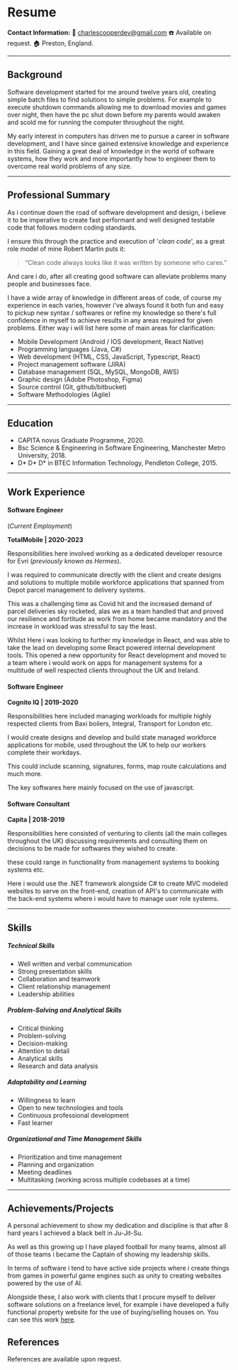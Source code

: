 # Resume

**Contact Information:**
📧 <charlescooperdev@gmail.com>
☎️ Available on request.
🏠 Preston, England.

---

## Background

Software development started for me around twelve years old, creating simple batch files to find solutions to simple problems.
For example to execute shutdown commands allowing me to download movies and games over night, then have the pc shut down before my parents would awaken and scold me for running the computer throughout the night.

My early interest in computers has driven me to pursue a career in software development, and I have since gained extensive knowledge and experience in this field. Gaining a great deal of knowledge in the world of software systems, how they work and more importantly how to engineer them to overcome real world problems of any size.

---

## Professional Summary

As i continue down the road of software development and design, i believe it to be imperative to create fast performant and well designed testable code that follows modern coding standards.

I ensure this through the practice and execution of '_clean code_', as a great role model of mine Robert Martin puts it:

> “Clean code always looks like it was written by someone who cares.”

And care i do, after all creating good software can alleviate problems many people and businesses face.

I have a wide array of knowledge in different areas of code, of course my experience in each varies, however i've always found it both fun and easy to pickup new syntax / softwares or refine my knowledge so there's full confidence in myself to achieve results in any areas required for given problems. Either way i will list here some of main areas for clarification:

- Mobile Development (Android / IOS development, React Native)
- Programming languages (Java, C#)
- Web development (HTML, CSS, JavaScript, Typescript, React)
- Project management software (JIRA)
- Database management (SQL, MySQL, MongoDB, AWS)
- Graphic design (Adobe Photoshop, Figma)
- Source control (Git, github/bitbucket)
- Software Methodologies (Agile)

---

## Education

- CAPITA novus Graduate Programme, 2020.
- Bsc Science & Engineering in Software Engineering, Manchester Metro University, 2018.
- D* D* D\* in BTEC Information Technology, Pendleton College, 2015.

---

## Work Experience

#### Software Engineer

(_Current Employment_)

**TotalMobile | 2020-2023**

Responsibilities here involved working as a dedicated developer resource for Evri (_previously known as Hermes_).

I was required to communicate directly with the client and create designs and solutions to multiple mobile workforce applications that spanned from Depot parcel management to delivery systems.

This was a challenging time as Covid hit and the increased demand of parcel deliveries sky rocketed, alas we as a team handled that and proved our resilience and fortitude as work from home became mandatory and the increase in workload was stressful to say the least.

Whilst Here i was looking to further my knowledge in React, and was able to take the lead on developing some React powered internal development tools.
This opened a new opportunity for React development and moved to a team where i would work on apps for management systems for a multitude of well respected clients throughout the UK and Ireland.

#### Software Engineer

**Cognito IQ | 2019-2020**

Responsibilities here included managing workloads for multiple highly respected clients from Baxi boilers, Integral, Transport for London etc.

I would create designs and develop and build state managed workforce applications for mobile, used throughout the UK to help our workers complete their workdays.

This could include scanning, signatures, forms, map route calculations and much more.

The key softwares here mainly focused on the use of javascript.

#### Software Consultant

**Capita | 2018-2019**

Responsibilities here consisted of venturing to clients (all the main colleges throughout the UK) discussing requirements and consulting them on decisions to be made for softwares they wished to create.

these could range in functionality from management systems to booking systems etc.

Here i would use the .NET framework alongside C# to create MVC modeled websites to serve on the front-end, creation of API's to communicate with the back-end systems where i would have to manage user role systems.

---

## Skills

##### Technical Skills

- Well written and verbal communication
- Strong presentation skills
- Collaboration and teamwork
- Client relationship management
- Leadership abilities

##### Problem-Solving and Analytical Skills

- Critical thinking
- Problem-solving
- Decision-making
- Attention to detail
- Analytical skills
- Research and data analysis

##### Adaptability and Learning

- Willingness to learn
- Open to new technologies and tools
- Continuous professional development
- Fast learner

##### Organizational and Time Management Skills

- Prioritization and time management
- Planning and organization
- Meeting deadlines
- Multitasking (working across multiple codebases at a time)

---

## Achievements/Projects

A personal achievement to show my dedication and discipline is that after 8 hard years I achieved a black belt in Ju-Jit-Su.

As well as this growing up I have played football for many teams, almost all of those teams i became the Captain of showing my leadership skills.

In terms of software i tend to have active side projects where i create things from games in powerful game engines such as unity to creating websites powered by the use of AI.

Alongside these, I also work with clients that I procure myself to deliver software solutions on a freelance level, for example i have developed a fully functional property website for the use of buying/selling houses on. You can see this work [here](https://www.thepropertyclick.com/).

## References

References are available upon request.
